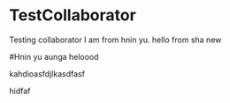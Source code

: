 # TestCollaborator
Testing collaborator
I am from hnin yu.
hello from sha
new

#Hnin yu aunga heloood 


kahdioasfdjlkasdfasf

hidfaf
